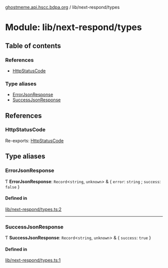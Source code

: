[ghostmeme.api.hscc.bdpa.org][1] / lib/next-respond/types

# Module: lib/next-respond/types

## Table of contents

### References

- [HttpStatusCode][2]

### Type aliases

- [ErrorJsonResponse][3]
- [SuccessJsonResponse][4]

## References

### HttpStatusCode

Re-exports: [HttpStatusCode][5]

## Type aliases

### ErrorJsonResponse

Ƭ **ErrorJsonResponse**: `Record`<`string`, `unknown`> & { `error`: `string` ;
`success`: `false` }

#### Defined in

[lib/next-respond/types.ts:2][6]

---

### SuccessJsonResponse

Ƭ **SuccessJsonResponse**: `Record`<`string`, `unknown`> & { `success`: `true` }

#### Defined in

[lib/next-respond/types.ts:1][7]

[1]: ../README.md
[2]: lib_next_respond_types.md#httpstatuscode
[3]: lib_next_respond_types.md#errorjsonresponse
[4]: lib_next_respond_types.md#successjsonresponse
[5]: lib_next_isomorphic_redirect_types.md#httpstatuscode
[6]:
  https://github.com/nhscc/ghostmeme.api.hscc.bdpa.org/blob/bc222b4/lib/next-respond/types.ts#L2
[7]:
  https://github.com/nhscc/ghostmeme.api.hscc.bdpa.org/blob/bc222b4/lib/next-respond/types.ts#L1
